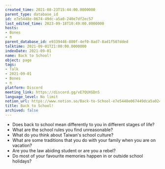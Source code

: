 ```yaml
---
created_time: 2021-08-23T15:44:00.0000000
parent_type: database_id
id: e7e5448e-0674-49dc-a5a0-240e7df2ec57
last_edited_time: 2023-09-18T10:49:00.0000000
hosts:
- Bones
- π
parent_database_id: e9339446-880f-4ef0-8ad7-8ad1f507dded
talktime: 2021-09-01T21:00:00.0000000
indexDate: 2021-09-01
name: Back to School!
object: page
tags:
- Talk
- 2021-09-01
- Bones
- π
platform: Discord
meeting_link: https://discord.gg/vE7QUXGDnS
language_level: No limit
notion_url: https://www.notion.so/Back-to-School-e7e5448e067449dca5a0240e7df2ec57
title: Back to School!
archived: false
---
```


   - Does back to school mean differently to you in different stages of life?
   - What are the school rules you find unreasonable?
   - What do you think about Taiwan's school culture?
   - What are some traditions that you do with your family when you are on vacation?
   - Are you the law abiding student or are you a rebel?
   - Do most of your favourite memories happen in or outside school holidays?








